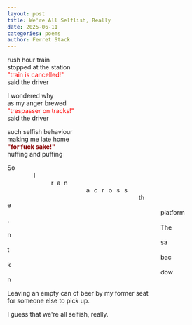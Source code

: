 ```yaml
---
layout: post
title: We're All Selflish, Really
date: 2025-06-11
categories: poems
author: Ferret Stack
---
```

rush hour train<br>
stopped at the station<br>
<span style="color:red;">"train is cancelled!"</span><br>
said the driver<br>

<p>I wondered why<br>
as my anger brewed<br>
<span style="color:red;">"trespasser on tracks!"</span><br>
said the driver</p>

<p> such selfish behaviour<br>
making me late home<br>
<span style="color:darkred; font-weight:bold;">"for fuck sake!"</span><br>
huffing and puffing</p>

<p>So<br>
<span style="margin:60px;">I</span><br>
<span style="margin:100px; letter-spacing:8px;">ran</span><br>
<span style="margin:180px; letter-spacing:10px;">across</span><br>
<span style="margin:300px;">the</span><br>
<span style="margin:350px;">platform.</span><br>
<span style="margin:350px;">Then</span><br>
<span style="margin:350px;">sat</span><br>
<span style="margin:350px;">back</span><br>
<span style="margin:350px;">down</span><br></p>

<p>Leaving an empty can of beer by my former seat<br>for someone else to pick up.

I guess that we're all selfish, really.</p>
